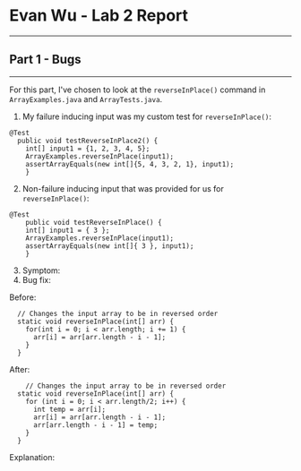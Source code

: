 # Evan Wu - Lab 2 Report
---
## Part 1 - Bugs
---
For this part, I've chosen to look at the `reverseInPlace()` command in `ArrayExamples.java` and `ArrayTests.java`.

1. My failure inducing input was my custom test for `reverseInPlace()`:
```
@Test
  public void testReverseInPlace2() {
    int[] input1 = {1, 2, 3, 4, 5};
    ArrayExamples.reverseInPlace(input1);
    assertArrayEquals(new int[]{5, 4, 3, 2, 1}, input1);
	}
```
2. Non-failure inducing input that was provided for us for `reverseInPlace()`:
```
@Test 
	public void testReverseInPlace() {
    int[] input1 = { 3 };
    ArrayExamples.reverseInPlace(input1);
    assertArrayEquals(new int[]{ 3 }, input1);
	}
```
3. Symptom:
4. Bug fix:


Before:
```
  // Changes the input array to be in reversed order
  static void reverseInPlace(int[] arr) {
    for(int i = 0; i < arr.length; i += 1) {
      arr[i] = arr[arr.length - i - 1];
    }
  }
```
After:
```
    // Changes the input array to be in reversed order
  static void reverseInPlace(int[] arr) {
    for (int i = 0; i < arr.length/2; i++) {
      int temp = arr[i];
      arr[i] = arr[arr.length - i - 1];
      arr[arr.length - i - 1] = temp;
    }
  }
```
Explanation:

